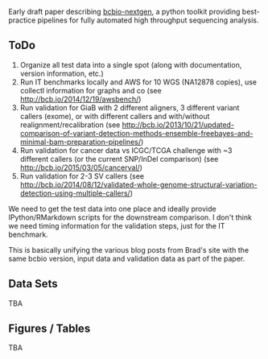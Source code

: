 Early draft paper describing [bcbio-nextgen](https://bcbio-nextgen.readthedocs.org/en/latest/index.html), a python toolkit providing best-practice pipelines for fully automated high throughput sequencing analysis.


## ToDo

1. Organize all test data into a single spot (along with documentation, version information, etc.)
1. Run IT benchmarks locally and AWS for 10 WGS (NA12878 copies), use collectl information for graphs and co (see http://bcb.io/2014/12/19/awsbench/)
2. Run validation for GiaB with 2 different aligners, 3 different variant callers (exome), or with different callers and with/without realignment/recalibration (see http://bcb.io/2013/10/21/updated-comparison-of-variant-detection-methods-ensemble-freebayes-and-minimal-bam-preparation-pipelines/)
3. Run validation for cancer data vs ICGC/TCGA challenge with ~3 different callers (or the current SNP/InDel comparison) (see http://bcb.io/2015/03/05/cancerval/)
4. Run validation for 2-3 SV callers (see http://bcb.io/2014/08/12/validated-whole-genome-structural-variation-detection-using-multiple-callers/)

We need to get the test data into one place and ideally provide IPython/RMarkdown scripts for the downstream comparison. I don't think we need timing information for the validation steps, just for the IT benchmark. 

This is basically unifying the various blog posts from Brad's site with the same bcbio version, input data and validation data as part of the paper.


## Data Sets

TBA


## Figures / Tables

TBA
